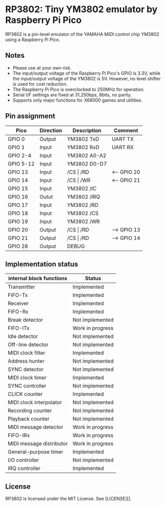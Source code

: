# RP3802: Tiny YM3802 emulator by Raspberry Pi Pico

RP3802 is a pin-level emulator of the YAMAHA MIDI control chip YM3802 using a Raspberry Pi Pico.

## Notes

* Please use at your own risk.
* The input/output voltage of the Raspberry Pi Pico's GPIO is 3.3V, while the input/output voltage of the YM3802 is 5V. However, no level shifter is used for cost reduction.
* The Raspberry Pi Pico is overclocked to 250MHz for operation.
* Serial I/F settings are fixed at 31,250bps, 8bits, no parity.
* Supports only major functions for X68000 games and utilities.

## Pin assignment

| Pico          | Direction | Description       | Comment       |
| ------------- | --------- | ----------------- | ------------- |
| GPIO 0        | Output    | YM3802 TxD        | UART TX       |
| GPIO 1        | Input     | YM3802 RxD        | UART RX       |
| GPIO 2-4      | Input     | YM3802 A0-A2      |               |
| GPIO 5-12     | Input     | YM3802 D0-D7      |               |
| GPIO 13       | Input     | /CS \| /RD        | <-- GPIO 20   |
| GPIO 14       | Input     | /CS \| /WR        | <-- GPIO 21   |
| GPIO 15       | Input     | YM3802 /IC        |               |
| GPIO 16       | Outut     | YM3802 /IRQ       |               |
| GPIO 17       | Input     | YM3802 /RD        |               |
| GPIO 18       | Input     | YM3802 /CS        |               |
| GPIO 19       | Input     | YM3802 /WR        |               |
| GPIO 20       | Output    | /CS \| /RD        | --> GPIO 13   |
| GPIO 21       | Output    | /CS \| /RD        | --> GPIO 14   |
| GPIO 28       | Output    | DEBUG             |               |

## Implementation status

| internal block functions  | Status                |
| ------------------------  | --------------------- |
| Transmitter               | Implemented           |
| FIFO-Tx                   | Implemented           |
| Receiver                  | Implemented           |
| FIFO-Rx                   | Implemented           |
| Break detector            | Not implemented       |
| FIFO-ITx                  | Work in progress      |
| Idle detector             | Not implemented       |
| Off-line detector         | Not implemented       |
| MIDI clock filter         | Implemented           |
| Address hunter            | Not implemented       |
| SYNC detector             | Not implemented       |
| MIDI clock timer          | Implemented           |
| SYNC controller           | Not implemented       |
| CLICK counter             | Implemented           |
| MIDI clock interpolator   | Not implemented       |
| Recording counter         | Not implemented       |
| Playback counter          | Not implemented       |
| MIDI message detector     | Work in progress      |
| FIFO-IRx                  | Work in progress      |
| MIDI message distributor  | Work in progress      |
| General-purpose timer     | Implemented           |
| I/O controller            | Not implemented       |
| IRQ controller            | Implemented           |

## License

RP3802 is licensed under the MIT License. See [LICENSE][].
